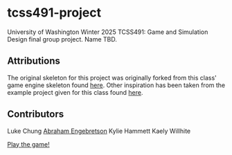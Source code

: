 # tcss491-project

University of Washington Winter 2025 TCSS491: Game and Simulation Design final group project. Name TBD.

## Attributions

The original skeleton for this project was originally forked from this class' game engine skeleton found [here](https://github.com/algorithm0r/Empty--GameEngine). Other inspiration has been taken from the example project given for this class found [here](https://github.com/algorithm0r/SuperMarioBros).

## Contributors

Luke Chung
[Abraham Engebretson](https://abecodes.dev)
Kylie Hammett
Kaely Willhite

[Play the game!](https://westerntoad.github.io/tcss491-project/)
